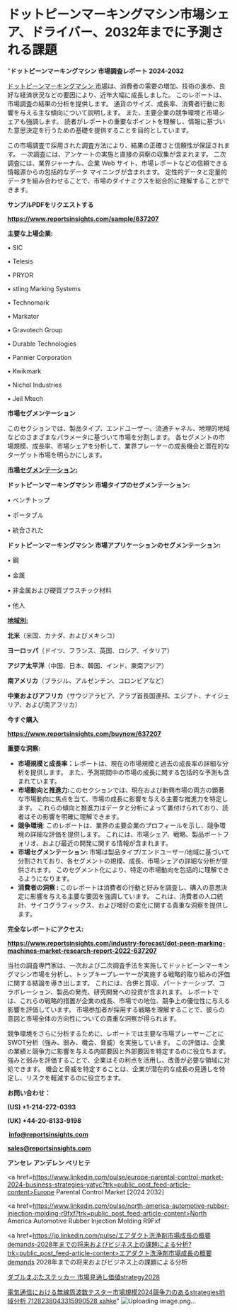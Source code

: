 # ドットピーンマーキングマシン市場シェア、ドライバー、2032年までに予測される課題

"<strong>ドットピーンマーキングマシン 市場調査レポート 2024-2032</strong>

<a href=https://www.reportsinsights.com/sample/637207>ドットピーンマーキングマシン 市場</a>は、消費者の需要の増加、技術の進歩、良好な経済状況などの要因により、近年大幅に成長しました。 このレポートは、市場調査の結果の分析を提供します。 通貨のサイズ、成長率、消費者行動に影響を与える主な傾向について説明します。 また、主要企業の競争環境と市場シェアも強調します。 読者がレポートの重要なポイントを理解し、情報に基づいた意思決定を行うための基礎を提供することを目的としています。

この市場調査で採用された調査方法により、結果の正確さと信頼性が保証されます。 一次調査には、アンケートの実施と直接の洞察の収集が含まれます。 二次調査には、業界ジャーナル、企業 Web サイト、市場レポートなどの信頼できる情報源からの包括的なデータ マイニングが含まれます。 定性的データと定量的データを組み合わせることで、市場のダイナミクスを総合的に理解することができます。

<strong><b>サンプルPDFをリクエストする</b></strong>

<a href=https://www.reportsinsights.com/sample/637207><strong><u>https://www.reportsinsights.com/sample/637207</u></strong></a>

<strong>主要な上場企業:</strong>

• SIC

• Telesis

• PRYOR

• stling Marking Systems

• Technomark

• Markator

• Gravotech Group

• Durable Technologies

• Pannier Corporation

• Kwikmark

• Nichol Industries

• Jeil Mtech

<strong>市場セグメンテーション</strong>

このセクションでは、製品タイプ、エンドユーザー、流通チャネル、地理的地域などのさまざまなパラメータに基づいて市場を分割します。 各セグメントの市場規模、成長率、市場シェアを分析して、業界プレーヤーの成長機会と潜在的なターゲット市場を明らかにします。

<strong><u>市場セグメンテーション</u></strong><strong><u>:</u></strong>

<strong>ドットピーンマーキングマシン 市場タイプのセグメンテーション:</strong>

• ベンチトップ

• ポータブル

• 統合された

<strong>ドットピーンマーキングマシン 市場アプリケーションのセグメンテーション:</strong>

• 鋼

• 金属

• 非金属および硬質プラスチック材料

• 他人

<strong><u>地域別</u></strong><strong><u>:</u></strong>

<strong>北米</strong>（米国、カナダ、およびメキシコ）

<strong>ヨーロッパ</strong>（ドイツ、フランス、英国、ロシア、イタリア）

<strong>アジア太平洋</strong>（中国、日本、韓国、インド、東南アジア）

<strong>南アメリカ</strong>（ブラジル、アルゼンチン、コロンビアなど）

<strong>中東およびアフリカ</strong>（サウジアラビア、アラブ首長国連邦、エジプト、ナイジェリア、および南アフリカ）

<strong>今すぐ購入</strong>

<a href=https://www.reportsinsights.com/buynow/637207><strong><u>https://www.reportsinsights.com/buynow/637207</u></strong></a>

<strong>重要な洞察:</strong>
<ul>
  <li><strong>市場規模と成長率：</strong>レポートは、現在の市場規模と過去の成長率の詳細な分析を提供します。 また、予測期間中の市場の成長に関する包括的な予測も含まれています。</li>
  <li><strong>市場動向と推進力:</strong>このセクションでは、現在および新興市場の両方の顕著な市場動向に焦点を当て、市場の成長に影響を与える主要な推進力を特定します。 これらの傾向と推進力はデータと分析によって裏付けられており、読者はその影響を明確に理解できます。</li>
  <li><strong>競争環境</strong>: このレポートは、業界の主要企業のプロフィールを示し、競争環境の詳細な評価を提供します。 これには、市場シェア、戦略、製品ポートフォリオ、および最近の開発に関する情報が含まれます。</li>
  <li><strong>市場セグメンテーション: </strong>市場は製品タイプ/エンドユーザー/地域に基づいて分割されており、各セグメントの規模、成長、市場シェアの詳細な分析が提供されます。 このセグメント化により、特定の市場動向を包括的に理解できるようになります。</li>
  <li><strong>消費者の洞察 : </strong>このレポートは消費者の行動と好みを調査し、購入の意思決定に影響を与える主要な要因を強調しています。 これは、消費者の人口統計、サイコグラフィックス、および嗜好の変化に関する貴重な洞察を提供します。</li>
</ul>
<strong>完全なレポートにアクセス:</strong>

<a href=https://www.reportsinsights.com/industry-forecast/dot-peen-marking-machines-market-research-report-2022-637207><strong><u><b>https://www.reportsinsights.com/industry-forecast/dot-peen-marking-machines-market-research-report-2022-637207</b></u></strong></a>

当社の調査専門家は、一次および二次調査手法を実施してドットピーンマーキングマシン市場を分析し、トップキープレーヤーが実施する戦略的取り組みの評価に関する結論を導き出します。 これには、合併と買収、パートナーシップ、コラボレーション、製品の発売、研究開発への投資が含まれます。 レポートでは、これらの戦略的措置が企業の成長、市場での地位、競争上の優位性に与える影響を評価しています。 市場参加者が採用する戦略を理解することで、彼らの意図と市場全体の方向性についての貴重な洞察が得られます。

競争環境をさらに分析するために、レポートでは主要な市場プレーヤーごとにSWOT分析（強み、弱み、機会、脅威）を実施しています。 この評価は、企業の業績と競争力に影響を与える内部要因と外部要因を特定するのに役立ちます。 強みと弱みを評価することで、企業はその利点を活用し、改善が必要な領域に対処できます。 機会と脅威を特定することは、企業が潜在的な成長の見通しを特定し、リスクを軽減するのに役立ちます。

<strong>お問い合わせ：</strong>

<strong>(US) +1-214-272-0393</strong>

<strong>(UK) +44-20-8133-9198</strong>

<strong> </strong><a href=info@reportsinsights.com><strong><u>info@reportsinsights.com</u></strong></a>

<a href=sales@reportsinsights.com><strong><u>sales@reportsinsights.com</u></strong></a>

<strong>アンセレ アンデレン ベリヒテ</strong>

<a href=https://www.linkedin.com/pulse/europe-parental-control-market-2024-business-strategies-yatyc?trk=public_post_feed-article-content>Europe Parental Control Market [2024 2032]</a>

<a href=https://www.linkedin.com/pulse/north-america-automotive-rubber-injection-molding-r9fxf?trk=public_post_feed-article-content>North America Automotive Rubber Injection Molding R9Fxf</a>

<a href=https://jp.linkedin.com/pulse/エアダクト洗浄剤市場成長の概要demands-2028年までの将来およびビジネス上の課題による分析?trk=public_post_feed-article-content>エアダクト洗浄剤市場成長の概要demands 2028年までの将来およびビジネス上の課題による分析</a>

<a href=https://www.linkedin.com/pulse/ダブルまぶたステッカー-市場見通し価値strategy2028-infopulse-daily-360/>ダブルまぶたステッカー 市場見通し価値strategy2028</a>

<a href=https://www.linkedin.com/pulse/電気通信における無線周波数テスター市場規模2024競争力のあるstrategies地域分析-7128238043315990528-xahke/>電気通信における無線周波数テスター市場規模2024競争力のあるstrategies地域分析 7128238043315990528 xahke</a>"
![Uploading image.png…]()
